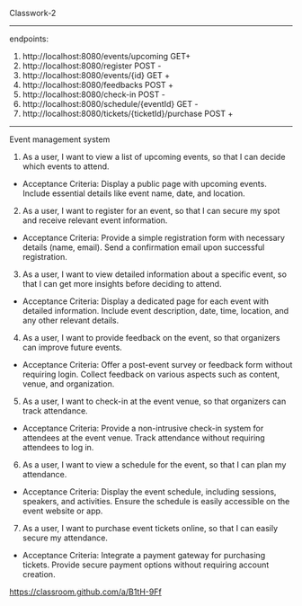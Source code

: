 Classwork-2

*****
endpoints:
1. http://localhost:8080/events/upcoming GET+
2. http://localhost:8080/register POST -
3. http://localhost:8080/events/{id} GET +
4. http://localhost:8080/feedbacks POST +
5. http://localhost:8080/check-in POST -
6. http://localhost:8080/schedule/{eventId} GET -
7. http://localhost:8080/tickets/{ticketId}/purchase POST +
*****

Event management system
1.	As a user, I want to view a list of upcoming events, so that I can decide which events to attend.
* Acceptance Criteria: Display a public page with upcoming events. Include essential details like event name, date, and location.

2.	As a user, I want to register for an event, so that I can secure my spot and receive relevant event information.
* Acceptance Criteria: Provide a simple registration form with necessary details (name, email). Send a confirmation email upon successful registration.

3.	As a user, I want to view detailed information about a specific event, so that I can get more insights before deciding to attend.
* Acceptance Criteria: Display a dedicated page for each event with detailed information. Include event description, date, time, location, and any other relevant details.

4.	As a user, I want to provide feedback on the event, so that organizers can improve future events.
* Acceptance Criteria: Offer a post-event survey or feedback form without requiring login. Collect feedback on various aspects such as content, venue, and organization.

5.	As a user, I want to check-in at the event venue, so that organizers can track attendance.
* Acceptance Criteria: Provide a non-intrusive check-in system for attendees at the event venue. Track attendance without requiring attendees to log in.

6.	As a user, I want to view a schedule for the event, so that I can plan my attendance.
* Acceptance Criteria: Display the event schedule, including sessions, speakers, and activities. Ensure the schedule is easily accessible on the event website or app.

7.	As a user, I want to purchase event tickets online, so that I can easily secure my attendance.
* Acceptance Criteria: Integrate a payment gateway for purchasing tickets. Provide secure payment options without requiring account creation.

https://classroom.github.com/a/B1tH-9Ff